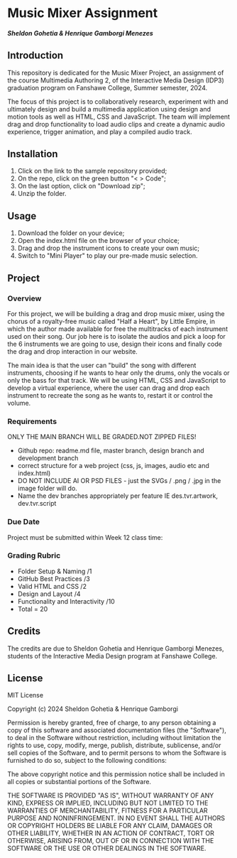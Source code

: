 # Music Mixer Assignment

##### Sheldon Gohetia & Henrique Gamborgi Menezes

## Introduction

This repository is dedicated for the Music Mixer Project, an assignment of the course Multimedia Authoring 2, of the Interactive Media Design (IDP3) graduation program on Fanshawe College, Summer semester, 2024.

The focus of this project is to collaboratively research, experiment with and ultimately design and build a multimedia application using
design and motion tools as well as HTML, CSS and JavaScript. The team will implement drag and drop functionality to load audio clips
and create a dynamic audio experience, trigger animation, and play a compiled audio track.

## Installation

1. Click on the link to the sample repository provided;
2. On the repo, click on the green button "< > Code";
3. On the last option, click on "Download zip";
4. Unzip the folder.

## Usage

1. Download the folder on your device;
2. Open the index.html file on the browser of your choice;
3. Drag and drop the instrument icons to create your own music;
4. Switch to "Mini Player" to play our pre-made music selection.

## Project

### Overview

For this project, we will be building a drag and drop music mixer, using the chorus of a royalty-free music called "Half a Heart", by Little Empire, in which the author made available for free the multitracks of each instrument used on their song. Our job here is to isolate the audios and pick a loop for the 6 instruments we are going to use, design their icons and finally code the drag and drop interaction in our website.

The main idea is that the user can "build" the song with different instruments, choosing if he wants to hear only the drums, only the vocals or only the bass for that track. We will be using HTML, CSS and JavaScript to develop a virtual experience, where the user can drag and drop each instrument to recreate the song as he wants to, restart it or control the volume.

### Requirements

ONLY THE MAIN BRANCH WILL BE GRADED.NOT ZIPPED FILES!
- Github repo: readme.md file, master branch, design branch and development branch
- correct structure for a web project (css, js, images, audio etc and index.html)
- DO NOT INCLUDE AI OR PSD FILES - just the SVGs / .png / .jpg in the image folder will do.
- Name the dev branches appropriately per feature IE des.tvr.artwork, dev.tvr.script


### Due Date

Project must be submitted within Week 12 class time: 


### Grading Rubric
- Folder Setup & Naming /1
- GitHub Best Practices /3
- Valid HTML and CSS /2
- Design and Layout /4
- Functionality and Interactivity /10
- Total = 20


## Credits

The credits are due to Sheldon Gohetia and Henrique Gamborgi Menezes, students of the Interactive Media Design program at Fanshawe College.

## License

MIT License

Copyright (c) 2024 Sheldon Gohetia & Henrique Gamborgi

Permission is hereby granted, free of charge, to any person obtaining a copy of this software and associated documentation files (the "Software"), to deal in the Software without restriction, including without limitation the rights to use, copy, modify, merge, publish, distribute, sublicense, and/or sell copies of the Software, and to permit persons to whom the Software is furnished to do so, subject to the following conditions:

The above copyright notice and this permission notice shall be included in all copies or substantial portions of the Software.

THE SOFTWARE IS PROVIDED "AS IS", WITHOUT WARRANTY OF ANY KIND, EXPRESS OR IMPLIED, INCLUDING BUT NOT LIMITED TO THE WARRANTIES OF MERCHANTABILITY, FITNESS FOR A PARTICULAR PURPOSE AND NONINFRINGEMENT. IN NO EVENT SHALL THE AUTHORS OR COPYRIGHT HOLDERS BE LIABLE FOR ANY CLAIM, DAMAGES OR OTHER LIABILITY, WHETHER IN AN ACTION OF CONTRACT, TORT OR OTHERWISE, ARISING FROM, OUT OF OR IN CONNECTION WITH THE SOFTWARE OR THE USE OR OTHER DEALINGS IN THE SOFTWARE.
